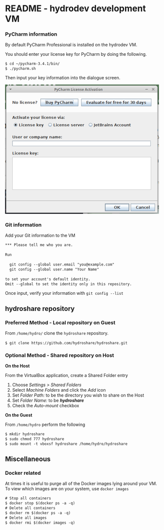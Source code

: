 # README - hydrodev development VM

### PyCharm information

By default PyCharm Professional is installed on the hydrodev VM.

You should enter your license key for PyCharm by doing the following.

```
$ cd ~/pycharm-3.4.1/bin/
$ ./pycharm.sh
```

Then input your key information into the dialogue screen.

![PyCharm License Dialogue](images/pycharmprofessionallicense.png)


### Git information

Add your Git information to the VM

```
*** Please tell me who you are.

Run

  git config --global user.email "you@example.com"
  git config --global user.name "Your Name"

to set your account's default identity.
Omit --global to set the identity only in this repository.
```

Once input, verify your information with `git config --list`


## hydroshare repository

### Preferred Method - Local repository on Guest

From `/home/hydro/` clone the `hydroshare` repository.

`$ git clone https://github.com/hydroshare/hydroshare.git`

### Optional Method - Shared repository on Host

**On the Host**

From the VirtualBox application, create a Shared Folder entry

1. Choose _Settings > Shared Folders_
1. Select _Machine Folders_ and click the _Add_ icon
1. Set _Folder Path:_ to be the directory you wish to share on the Host
1. Set _Folder Name:_ to be **_hydroshare_**
1. Check the _Auto-mount_ checkbox

**On the Guest**

From `/home/hydro` perform the following

```
$ mkdir hydroshare
$ sudo chmod 777 hydroshare
$ sudo mount -t vboxsf hydroshare /home/hydro/hydroshare
```

## Miscellaneous

### Docker related

At times it is useful to purge all of the Docker images lying around your VM. To view which images are on your system, use `docker images`

```
# Stop all containers
$ docker stop $(docker ps -a -q)
# Delete all containers
$ docker rm $(docker ps -a -q)
# Delete all images
$ docker rmi $(docker images -q)
```

